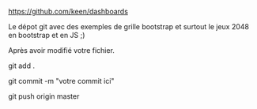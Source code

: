 https://github.com/keen/dashboards

Le dépot git avec des exemples de grille bootstrap et surtout le jeux 2048 en bootstrap et en JS ;)

Après avoir modifié votre fichier.

git add .

git commit -m "votre commit ici"

git push origin master
